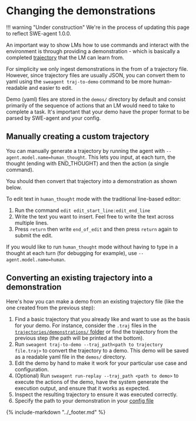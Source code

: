 # Changing the demonstrations

!!! warning "Under construction"
    We're in the process of updating this page to reflect SWE-agent 1.0.0.

An important way to show LMs how to use commands and interact with the environment is through providing a demonstration - which is basically a completed [trajectory](../usage/trajectories.md) that the LM can learn from.

For simplicity we only ingest demonstrations in the from of a trajectory file. However, since trajectory files are usually JSON, you can convert them to yaml using the `sweagent traj-to-demo` command to be more human-readable and easier to edit.

Demo (yaml) files are stored in the `demos/` directory by default and consist primarily of the sequence of actions that an LM would need to take to complete a task. It's important that your demo have the proper format to be parsed by SWE-agent and your config.

## Manually creating a custom trajectory <a name="manual"></a>

You can manually generate a trajectory by running the agent with `--agent.model.name=human_thought`.
This lets you input, at each turn, the thought (ending with END_THOUGHT) and then the action (a single command).

You should then convert that trajectory into a demonstration as shown below.

To edit text in `human_thought` mode with the traditional line-based editor:

1. Run the command `edit edit_start_line:edit_end_line`
2. Write the text you want to insert. Feel free to write the text across multiple lines.
3. Press `return` then write `end_of_edit` and then press `return` again to submit the edit.

If you would like to run `human_thought` mode without having to type in a thought at each turn (for debugging for example), use  `--agent.model.name=human`.

## Converting an existing trajectory into a demonstration

Here's how you can make a demo from an existing trajectory file (like the one created from the previous step):

1. Find a basic trajectory that you already like and want to use as the basis for your demo.
   For instance, consider the `.traj` files in the [`trajectories/demonstrations/` folder](https://github.com/princeton-nlp/SWE-agent/tree/main/trajectories/demonstrations)
   or find the trajectory from the previous step (the path will be printed at the bottom).
2. Run `sweagent traj-to-demo --traj_path<path to trajectory file.traj>` to convert the trajectory to a demo.
   This demo will be saved as a readable yaml file in the `demos/` directory.
3. Edit the demo by hand to make it work for your particular use case and configuration.
4. (Optional) Run `sweagent run-replay --traj_path <path to demo>` to execute the actions of the demo, have the system generate the execution output, and ensure that it works as expected.
5. Inspect the resulting trajectory to ensure it was executed correctly.
6. Specify the path to your demonstration in your [config file](config.md)

{% include-markdown "../_footer.md" %}
